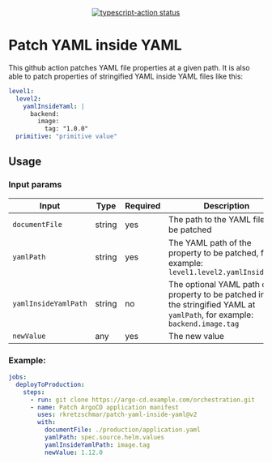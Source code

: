 <p align="center">
  <a href="https://github.com/actions/typescript-action/actions"><img alt="typescript-action status" src="https://github.com/actions/typescript-action/workflows/build-test/badge.svg"></a>
</p>

# Patch YAML inside YAML

This github action patches YAML file properties at a given path.
It is also able to patch properties of stringified YAML inside YAML files like this:

```YAML
level1:
  level2:
    yamlInsideYaml: |
      backend:
        image:
          tag: "1.0.0"
  primitive: "primitive value"
```

## Usage

### Input params

| Input                | Type   | Required | Description                                                                                                                      |
| -------------------- | ------ | -------- | -------------------------------------------------------------------------------------------------------------------------------- |
| `documentFile`       | string | yes      | The path to the YAML file to be patched                                                                                          |
| `yamlPath`           | string | yes      | The YAML path of the property to be patched, for example: `level1.level2.yamlInsideYaml`                                         |
| `yamlInsideYamlPath` | string | no       | The optional YAML path of the property to be patched inside the stringified YAML at `yamlPath`, for example: `backend.image.tag` |
| `newValue`           | any    | yes      | The new value                                                                                                                    |

### Example:

```yaml
jobs:
  deployToProduction:
    steps:
      - run: git clone https://argo-cd.example.com/orchestration.git
      - name: Patch ArgoCD application manifest
        uses: rkretzschmar/patch-yaml-inside-yaml@v2
        with:
          documentFile: ./production/application.yaml
          yamlPath: spec.source.helm.values
          yamlInsideYamlPath: image.tag
          newValue: 1.12.0
```
